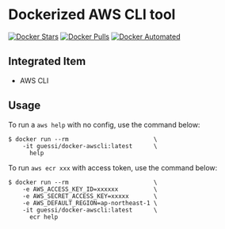 # Dockerized AWS CLI tool

[![Docker Stars](https://img.shields.io/docker/stars/guessi/docker-awscli.svg)](https://hub.docker.com/r/guessi/docker-awscli/)
[![Docker Pulls](https://img.shields.io/docker/pulls/guessi/docker-awscli.svg)](https://hub.docker.com/r/guessi/docker-awscli/)
[![Docker Automated](https://img.shields.io/docker/automated/guessi/docker-awscli.svg)](https://hub.docker.com/r/guessi/docker-awscli/)


## Integrated Item

* AWS CLI


## Usage

To run a `aws help` with no config, use the command below:

    $ docker run --rm                        \
        -it guessi/docker-awscli:latest      \
          help

To run `aws ecr xxx` with access token, use the command below:

    $ docker run --rm                        \
        -e AWS_ACCESS_KEY_ID=xxxxxx          \
        -e AWS_SECRET_ACCESS_KEY=xxxxx       \
        -e AWS_DEFAULT_REGION=ap-northeast-1 \
        -it guessi/docker-awscli:latest      \
          ecr help
